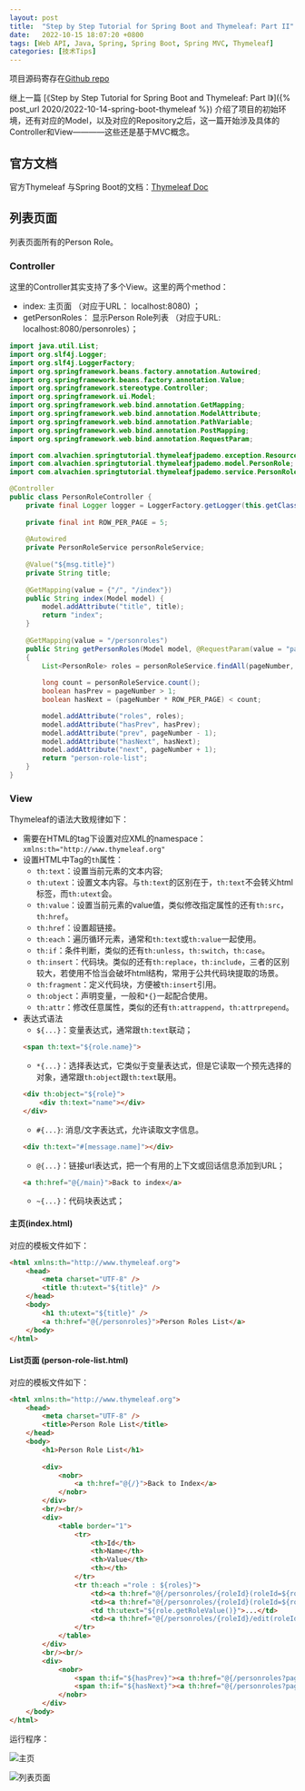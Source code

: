 ```yaml
---
layout: post
title:  "Step by Step Tutorial for Spring Boot and Thymeleaf: Part II"
date:   2022-10-15 18:07:20 +0800
tags: [Web API, Java, Spring, Spring Boot, Spring MVC, Thymeleaf]
categories: [技术Tips]
---
```


项目源码寄存在[Github repo](https://github.com/alvachien/learning-notes/tree/master/spring-tutorial/thymeleaf-jpa-demo)


继上一篇 [《Step by Step Tutorial for Spring Boot and Thymeleaf: Part I》]({% post_url 2020/2022-10-14-spring-boot-thymeleaf %}) 介绍了项目的初始环境，还有对应的Model，以及对应的Repository之后，这一篇开始涉及具体的Controller和View————这些还是基于MVC概念。


## 官方文档   

官方Thymeleaf 与Spring Boot的文档：[Thymeleaf Doc](https://www.thymeleaf.org/doc/tutorials/3.0/thymeleafspring.html)

## 列表页面

列表页面所有的Person Role。

### Controller

这里的Controller其实支持了多个View。这里的两个method：
- index: 主页面 （对应于URL： localhost:8080) ；
- getPersonRoles： 显示Person Role列表 （对应于URL: localhost:8080/personroles）；


```java
import java.util.List;
import org.slf4j.Logger;
import org.slf4j.LoggerFactory;
import org.springframework.beans.factory.annotation.Autowired;
import org.springframework.beans.factory.annotation.Value;
import org.springframework.stereotype.Controller;
import org.springframework.ui.Model;
import org.springframework.web.bind.annotation.GetMapping;
import org.springframework.web.bind.annotation.ModelAttribute;
import org.springframework.web.bind.annotation.PathVariable;
import org.springframework.web.bind.annotation.PostMapping;
import org.springframework.web.bind.annotation.RequestParam;

import com.alvachien.springtutorial.thymeleafjpademo.exception.ResourceNotFoundException;
import com.alvachien.springtutorial.thymeleafjpademo.model.PersonRole;
import com.alvachien.springtutorial.thymeleafjpademo.service.PersonRoleService;

@Controller
public class PersonRoleController {
    private final Logger logger = LoggerFactory.getLogger(this.getClass());
 
    private final int ROW_PER_PAGE = 5;
 
    @Autowired
    private PersonRoleService personRoleService;
 
    @Value("${msg.title}")
    private String title;
 
    @GetMapping(value = {"/", "/index"})
    public String index(Model model) { 
        model.addAttribute("title", title);
        return "index";
    }
 
    @GetMapping(value = "/personroles")
    public String getPersonRoles(Model model, @RequestParam(value = "page", defaultValue = "1") int pageNumber) 
    { 
        List<PersonRole> roles = personRoleService.findAll(pageNumber, ROW_PER_PAGE);
 
        long count = personRoleService.count();
        boolean hasPrev = pageNumber > 1;
        boolean hasNext = (pageNumber * ROW_PER_PAGE) < count;

        model.addAttribute("roles", roles);
        model.addAttribute("hasPrev", hasPrev);
        model.addAttribute("prev", pageNumber - 1);
        model.addAttribute("hasNext", hasNext);
        model.addAttribute("next", pageNumber + 1);
        return "person-role-list";    
    }
}
```

### View

Thymeleaf的语法大致规律如下：
- 需要在HTML的tag下设置对应XML的namespace：`xmlns:th="http://www.thymeleaf.org"`
- 设置HTML中Tag的`th`属性：
    - `th:text`：设置当前元素的文本内容;
    - `th:utext`：设置文本内容。与`th:text`的区别在于，`th:text`不会转义html标签，而`th:utext`会。
    - `th:value`：设置当前元素的value值，类似修改指定属性的还有`th:src`，`th:href`。
    - `th:href`：设置超链接。
    - `th:each`：遍历循环元素，通常和`th:text`或`th:value`一起使用。
    - `th:if`：条件判断，类似的还有`th:unless`，`th:switch`，`th:case`。    
    - `th:insert`：代码块。类似的还有`th:replace`，`th:include`，三者的区别较大，若使用不恰当会破坏html结构，常用于公共代码块提取的场景。
    - `th:fragment`：定义代码块，方便被`th:insert`引用。
    - `th:object`：声明变量，一般和`*{}`一起配合使用。
    - `th:attr`：修改任意属性，类似的还有`th:attrappend`，`th:attrprepend`。
- 表达式语法
    - `${...}`：变量表达式，通常跟`th:text`联动；
    ```html
    <span th:text="${role.name}"> 
    ```
    - `*{...}`：选择表达式，它类似于变量表达式，但是它读取一个预先选择的对象，通常跟`th:object`跟`th:text`联用。
    ```html
    <div th:object="${role}">
        <div th:text="name"></div>
    </div>
    ```
    - `#{...}`: 消息/文字表达式，允许读取文字信息。
    ```html
    <div th:text="#[message.name]"></div>
    ```
    - `@{...}`：链接url表达式，把一个有用的上下文或回话信息添加到URL；
    ```html
    <a th:href="@{/main}">Back to index</a>
    ```
    - `~{...}`：代码块表达式；


#### 主页(index.html)

对应的模板文件如下：   

```html
<html xmlns:th="http://www.thymeleaf.org">
    <head>
        <meta charset="UTF-8" />
        <title th:utext="${title}" />
    </head>
    <body>
        <h1 th:utext="${title}" />
        <a th:href="@{/personroles}">Person Roles List</a>  
    </body>
</html>
```


#### List页面 (person-role-list.html)

对应的模板文件如下：

```html
<html xmlns:th="http://www.thymeleaf.org">
    <head>
        <meta charset="UTF-8" />
        <title>Person Role List</title>
    </head>
    <body>
        <h1>Person Role List</h1>
        
        <div>
            <nobr>
                <a th:href="@{/}">Back to Index</a>
            </nobr>
        </div>
        <br/><br/>
        <div>
            <table border="1">
                <tr>
                    <th>Id</th>
                    <th>Name</th>
                    <th>Value</th>
                    <th></th>
                </tr>
                <tr th:each ="role : ${roles}">
                    <td><a th:href="@{/personroles/{roleId}(roleId=${role.getId()})}" th:utext="${role.getId()}">...</a></td>
                    <td><a th:href="@{/personroles/{roleId}(roleId=${role.getId()})}" th:utext="${role.getRoleName()}">...</a></td>
                    <td th:utext="${role.getRoleValue()}">...</td>
                    <td><a th:href="@{/personroles/{roleId}/edit(roleId=${role.getId()})}">Edit</a></td>
                </tr>
            </table>          
        </div>
        <br/><br/>
        <div>
            <nobr>
                <span th:if="${hasPrev}"><a th:href="@{/personroles?page={prev}(prev=${prev})}">Prev</a>&nbsp;&nbsp;&nbsp;</span> 
                <span th:if="${hasNext}"><a th:href="@{/personroles?page={next}(next=${next})}">Next</a></span>
            </nobr>
        </div>
    </body>
</html>
```

运行程序：


![主页](/assets/uploads/2022/10/spring-boot-thymeleaf-app1.png)


![列表页面](/assets/uploads/2022/10/spring-boot-thymeleaf-app2.png)
